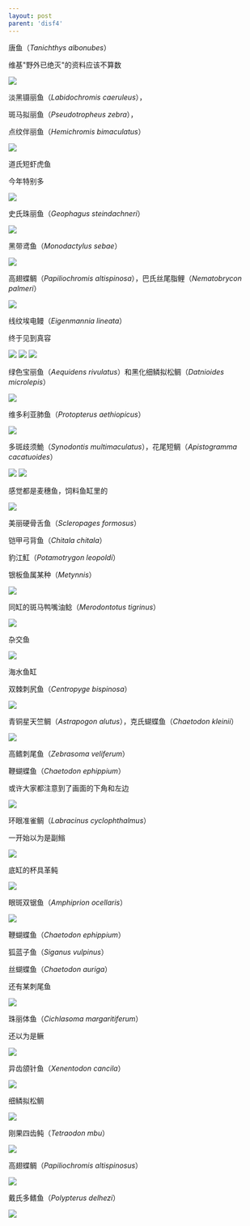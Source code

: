```yaml
---
layout: post
parent: 'disf4'
---
```

唐鱼（<i>Tanichthys albonubes</i>）

维基"野外已绝灭"的资料应该不算数

<img class='disc' src='https://lykoseremos.github.io/gmalb-04/disf4/40.jpg'>

淡黑镊丽鱼（<i>Labidochromis caeruleus</i>），

斑马拟丽鱼（<i>Pseudotropheus zebra</i>），

点纹伴丽鱼（<i>Hemichromis bimaculatus</i>）

<img class='disc' src='https://lykoseremos.github.io/gmalb-04/disf4/41.jpg'>

道氏短虾虎鱼

今年特别多

<img class='disc' src='https://lykoseremos.github.io/gmalb-04/disf4/42.jpg'>

史氏珠丽鱼（<i>Geophagus steindachneri</i>）

<img class='disc' src='https://lykoseremos.github.io/gmalb-04/disf4/43.jpg'>

黑带鸢鱼（<i>Monodactylus sebae</i>）

<img class='disc' src='https://lykoseremos.github.io/gmalb-04/disf4/44.jpg'>

高翅蝶鲷（<i>Papiliochromis altispinosa</i>），巴氏丝尾脂鲤（<i>Nematobrycon palmeri</i>）

<img class='disc' src='https://lykoseremos.github.io/gmalb-04/disf4/45.jpg'>

线纹埃电鳗（<i>Eigenmannia lineata</i>）

终于见到真容

<img class='disc' src='https://lykoseremos.github.io/gmalb-04/disf4/46.jpg'>

<img class='disc' src='https://lykoseremos.github.io/gmalb-04/disf4/47.jpg'>

<img class='disc' src='https://lykoseremos.github.io/gmalb-04/disf4/48.jpg'>

绿色宝丽鱼（<i>Aequidens rivulatus</i>）和黑化细鳞拟松鲷（<i>Datnioides microlepis</i>）

<img class='disc' src='https://lykoseremos.github.io/gmalb-04/disf4/49.jpg'>

维多利亚肺鱼（<i>Protopterus aethiopicus</i>）

<img class='disc' src='https://lykoseremos.github.io/gmalb-04/disf4/50.jpg'>

多斑歧须鮠（<i>Synodontis multimaculatus</i>），花尾短鲷（<i>Apistogramma cacatuoides</i>）

<img class='disc' src='https://lykoseremos.github.io/gmalb-04/disf4/51.jpg'>

<img class='disc' src='https://lykoseremos.github.io/gmalb-04/disf4/52.jpg'>

感觉都是麦穗鱼，饲料鱼缸里的

<img class='disc' src='https://lykoseremos.github.io/gmalb-04/disf4/53.jpg'>

美丽硬骨舌鱼（<i>Scleropages formosus</i>）

铠甲弓背鱼（<i>Chitala chitala</i>）

豹江魟（<i>Potamotrygon leopoldi</i>）

银板鱼属某种（<i>Metynnis</i>）

<img class='disc' src='https://lykoseremos.github.io/gmalb-04/disf4/54.jpg'>

同缸的斑马鸭嘴油鲶（<i>Merodontotus tigrinus</i>）

<img class='disc' src='https://lykoseremos.github.io/gmalb-04/disf4/55.jpg'>

杂交鱼

<img class='disc' src='https://lykoseremos.github.io/gmalb-04/disf4/56.jpg'>

海水鱼缸

双棘刺尻鱼（<i>Centropyge bispinosa</i>）

<img class='disc' src='https://lykoseremos.github.io/gmalb-04/disf4/57.jpg'>

青铜星天竺鲷（<i>Astrapogon alutus</i>），克氏蝴蝶鱼（<i>Chaetodon kleinii</i>）

<img class='disc' src='https://lykoseremos.github.io/gmalb-04/disf4/58.jpg'>

高鳍刺尾鱼（<i>Zebrasoma veliferum</i>）

鞭蝴蝶鱼（<i>Chaetodon ephippium</i>）

或许大家都注意到了画面的下角和左边

<img class='disc' src='https://lykoseremos.github.io/gmalb-04/disf4/59.jpg'>

环眼准雀鲷（<i>Labracinus cyclophthalmus</i>）

一开始以为是副䱵

<img class='disc' src='https://lykoseremos.github.io/gmalb-04/disf4/60.jpg'>

底缸的杯具革鲀

<img class='disc' src='https://lykoseremos.github.io/gmalb-04/disf4/61.jpg'>

眼斑双锯鱼（<i>Amphiprion ocellaris</i>）

<img class='disc' src='https://lykoseremos.github.io/gmalb-04/disf4/62.jpg'>

鞭蝴蝶鱼（<i>Chaetodon ephippium</i>）

狐蓝子鱼（<i>Siganus vulpinus</i>）

丝蝴蝶鱼（<i>Chaetodon auriga</i>）

还有某刺尾鱼

<img class='disc' src='https://lykoseremos.github.io/gmalb-04/disf4/63.jpg'>

珠丽体鱼（<i>Cichlasoma margaritiferum</i>）

还以为是鳜

<img class='disc' src='https://lykoseremos.github.io/gmalb-04/disf4/64.jpg'>

异齿颌针鱼（<i>Xenentodon cancila</i>）

<img class='disc' src='https://lykoseremos.github.io/gmalb-04/disf4/65.jpg'>

细鳞拟松鲷

<img class='disc' src='https://lykoseremos.github.io/gmalb-04/disf4/66.jpg'>

刚果四齿鲀（<i>Tetraodon mbu</i>）

<img class='disc' src='https://lykoseremos.github.io/gmalb-04/disf4/67.jpg'>

高翅蝶鲷（<i>Papiliochromis altispinosus</i>）

<img class='disc' src='https://lykoseremos.github.io/gmalb-04/disf4/68.jpg'>

戴氏多鳍鱼（<i>Polypterus delhezi</i>）

<img class='disc' src='https://lykoseremos.github.io/gmalb-04/disf4/69.jpg'>

